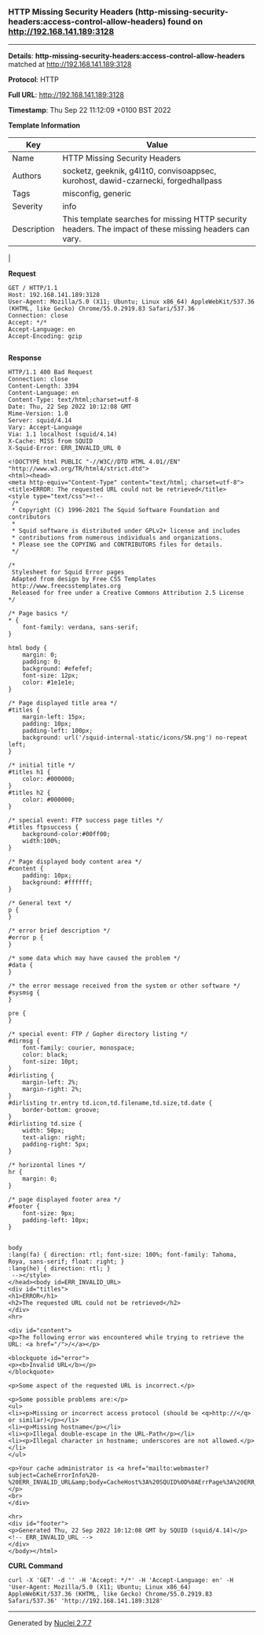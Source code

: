 ### HTTP Missing Security Headers (http-missing-security-headers:access-control-allow-headers) found on http://192.168.141.189:3128
---
**Details**: **http-missing-security-headers:access-control-allow-headers**  matched at http://192.168.141.189:3128

**Protocol**: HTTP

**Full URL**: http://192.168.141.189:3128

**Timestamp**: Thu Sep 22 11:12:09 +0100 BST 2022

**Template Information**

| Key | Value |
|---|---|
| Name | HTTP Missing Security Headers |
| Authors | socketz, geeknik, g4l1t0, convisoappsec, kurohost, dawid-czarnecki, forgedhallpass |
| Tags | misconfig, generic |
| Severity | info |
| Description | This template searches for missing HTTP security headers. The impact of these missing headers can vary.
 |

**Request**
```http
GET / HTTP/1.1
Host: 192.168.141.189:3128
User-Agent: Mozilla/5.0 (X11; Ubuntu; Linux x86_64) AppleWebKit/537.36 (KHTML, like Gecko) Chrome/55.0.2919.83 Safari/537.36
Connection: close
Accept: */*
Accept-Language: en
Accept-Encoding: gzip


```

**Response**
```http
HTTP/1.1 400 Bad Request
Connection: close
Content-Length: 3394
Content-Language: en
Content-Type: text/html;charset=utf-8
Date: Thu, 22 Sep 2022 10:12:08 GMT
Mime-Version: 1.0
Server: squid/4.14
Vary: Accept-Language
Via: 1.1 localhost (squid/4.14)
X-Cache: MISS from SQUID
X-Squid-Error: ERR_INVALID_URL 0

<!DOCTYPE html PUBLIC "-//W3C//DTD HTML 4.01//EN" "http://www.w3.org/TR/html4/strict.dtd">
<html><head>
<meta http-equiv="Content-Type" content="text/html; charset=utf-8">
<title>ERROR: The requested URL could not be retrieved</title>
<style type="text/css"><!-- 
 /*
 * Copyright (C) 1996-2021 The Squid Software Foundation and contributors
 *
 * Squid software is distributed under GPLv2+ license and includes
 * contributions from numerous individuals and organizations.
 * Please see the COPYING and CONTRIBUTORS files for details.
 */

/*
 Stylesheet for Squid Error pages
 Adapted from design by Free CSS Templates
 http://www.freecsstemplates.org
 Released for free under a Creative Commons Attribution 2.5 License
*/

/* Page basics */
* {
	font-family: verdana, sans-serif;
}

html body {
	margin: 0;
	padding: 0;
	background: #efefef;
	font-size: 12px;
	color: #1e1e1e;
}

/* Page displayed title area */
#titles {
	margin-left: 15px;
	padding: 10px;
	padding-left: 100px;
	background: url('/squid-internal-static/icons/SN.png') no-repeat left;
}

/* initial title */
#titles h1 {
	color: #000000;
}
#titles h2 {
	color: #000000;
}

/* special event: FTP success page titles */
#titles ftpsuccess {
	background-color:#00ff00;
	width:100%;
}

/* Page displayed body content area */
#content {
	padding: 10px;
	background: #ffffff;
}

/* General text */
p {
}

/* error brief description */
#error p {
}

/* some data which may have caused the problem */
#data {
}

/* the error message received from the system or other software */
#sysmsg {
}

pre {
}

/* special event: FTP / Gopher directory listing */
#dirmsg {
    font-family: courier, monospace;
    color: black;
    font-size: 10pt;
}
#dirlisting {
    margin-left: 2%;
    margin-right: 2%;
}
#dirlisting tr.entry td.icon,td.filename,td.size,td.date {
    border-bottom: groove;
}
#dirlisting td.size {
    width: 50px;
    text-align: right;
    padding-right: 5px;
}

/* horizontal lines */
hr {
	margin: 0;
}

/* page displayed footer area */
#footer {
	font-size: 9px;
	padding-left: 10px;
}


body
:lang(fa) { direction: rtl; font-size: 100%; font-family: Tahoma, Roya, sans-serif; float: right; }
:lang(he) { direction: rtl; }
 --></style>
</head><body id=ERR_INVALID_URL>
<div id="titles">
<h1>ERROR</h1>
<h2>The requested URL could not be retrieved</h2>
</div>
<hr>

<div id="content">
<p>The following error was encountered while trying to retrieve the URL: <a href="/">/</a></p>

<blockquote id="error">
<p><b>Invalid URL</b></p>
</blockquote>

<p>Some aspect of the requested URL is incorrect.</p>

<p>Some possible problems are:</p>
<ul>
<li><p>Missing or incorrect access protocol (should be <q>http://</q> or similar)</p></li>
<li><p>Missing hostname</p></li>
<li><p>Illegal double-escape in the URL-Path</p></li>
<li><p>Illegal character in hostname; underscores are not allowed.</p></li>
</ul>

<p>Your cache administrator is <a href="mailto:webmaster?subject=CacheErrorInfo%20-%20ERR_INVALID_URL&amp;body=CacheHost%3A%20SQUID%0D%0AErrPage%3A%20ERR_INVALID_URL%0D%0AErr%3A%20%5Bnone%5D%0D%0ATimeStamp%3A%20Thu,%2022%20Sep%202022%2010%3A12%3A08%20GMT%0D%0A%0D%0AClientIP%3A%20192.168.49.141%0D%0A%0D%0AHTTP%20Request%3A%0D%0A%0D%0A%0D%0A">webmaster</a>.</p>
<br>
</div>

<hr>
<div id="footer">
<p>Generated Thu, 22 Sep 2022 10:12:08 GMT by SQUID (squid/4.14)</p>
<!-- ERR_INVALID_URL -->
</div>
</body></html>

```


**CURL Command**
```
curl -X 'GET' -d '' -H 'Accept: */*' -H 'Accept-Language: en' -H 'User-Agent: Mozilla/5.0 (X11; Ubuntu; Linux x86_64) AppleWebKit/537.36 (KHTML, like Gecko) Chrome/55.0.2919.83 Safari/537.36' 'http://192.168.141.189:3128'
```
---
Generated by [Nuclei 2.7.7](https://github.com/projectdiscovery/nuclei)